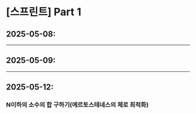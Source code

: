 # [스프린트] Part 1 

## 2025-05-08:
---
## 2025-05-09:
---
## 2025-05-12: 
### N이하의 소수의 합 구하기(에르토스테네스의 체로 최적화)
